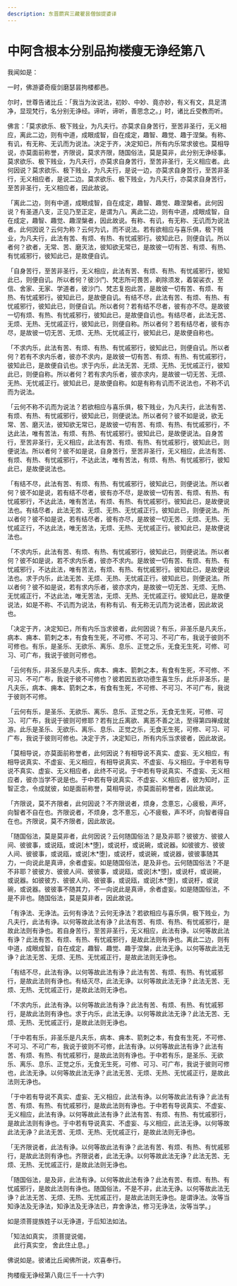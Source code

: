 ```yaml
---
description: 东晋罽宾三藏瞿昙僧伽提婆译
---
```


# 中阿含根本分别品拘楼瘦无诤经第八

我闻如是：

一时，佛游婆奇瘦剑磨瑟昙拘楼都邑。

尔时，世尊告诸比丘：「我当为汝说法，初妙、中妙、竟亦妙，有义有文，具足清净，显现梵行，名分别无诤经。谛听，谛听，善思念之。」时，诸比丘受教而听。

佛言：「莫求欲乐、极下贱业，为凡夫行。亦莫求自身苦行，至苦非圣行，无义相应，离此二边，则有中道，成眼成智，自在成定，趣智、趣觉、趣于涅槃。有称、有讥，有无称、无讥而为说法。决定于齐，决定知已，所有内乐常求彼也。莫相导说，亦莫面前称誉，齐限说，莫求齐限，随国俗法，莫是莫非，此分别无诤经事。莫求欲乐、极下贱业，为凡夫行，亦莫求自身苦行，至苦非圣行，无义相应者。此何因说？莫求欲乐、极下贱业，为凡夫行，是说一边，亦莫求自身苦行，至苦非圣行，无义相应者，是说二边。莫求欲乐、极下贱业，为凡夫行，亦莫求自身苦行，至苦非圣行，无义相应者，因此故说。

「离此二边，则有中道，成眼成智，自在成定，趣智、趣觉、趣涅槃者。此何因说？有圣道八支，正见乃至正定，是谓为八。离此二边，则有中道，成眼成智，自在成定，趣智、趣觉、趣涅槃者，因此故说。有称、有讥，有无称、无讥而为说法者。此何因说？云何为称？云何为讥，而不说法。若有欲相应与喜乐俱，极下贱业，为凡夫行，此法有苦、有烦、有热、有忧戚邪行。彼知此已，则便自讥。所以者何？欲者，无常、苦、磨灭法，彼知欲无常已，是故彼一切有苦、有烦、有热、有忧戚邪行，彼知此已，是故便自讥。

「自身苦行，至苦非圣行，无义相应，此法有苦、有烦、有热、有忧戚邪行，彼知此已，则便自讥。所以者何？彼沙门、梵志所可畏苦，剃除须发，着袈裟衣，至信、舍家、无家、学道者，彼沙门、梵志复抱此苦，是故彼一切有苦、有烦、有热、有忧戚邪行。彼知此已，是故便自讥。有结不尽，此法有苦、有烦、有热、有忧戚邪行，彼知此已，则便自讥。所以者何？若有结不尽者，彼有亦不尽。是故彼一切有烦、有热、有忧戚邪行，彼知此已，是故便自讥也。有结尽者，此法无苦、无烦、无热、无忧戚正行，彼知此已，则便自称。所以者何？若有结尽者，彼有亦尽，是故彼一切无苦、无烦、无热、无忧戚正行，彼知此已，是故便自称也。

「不求内乐，此法有苦、有烦、有热、有忧戚邪行，彼知此已，则便自讥。所以者何？若有不求内乐者，彼亦不求内，是故彼一切有苦、有烦、有热、有忧戚邪行，彼知此已，是故便自讥也。求于内乐，此法无苦、无烦、无热、无忧戚正行，彼知此已，则便自称。所以者何？若有求内乐者，彼亦求内，是故彼一切无苦、无烦、无热、无忧戚正行。彼知此已，是故便自称。如是有称有讥而不说法也，不称不讥而为说法。

「云何不称不讥而为说法？若欲相应与喜乐俱，极下贱业，为凡夫行，此法有苦、有烦、有热、有忧戚邪行，彼知此已，则便说法。所以者何？彼不如是说，欲无常、苦、磨灭法，彼知欲无常已，是故彼一切有苦、有烦、有热、有忧戚邪行，不达此法，唯有苦法，有烦、有热、有忧戚邪行。彼知此已，是故便说法。自身苦行，至苦非圣行，无义相应，此法有苦、有烦、有热、有忧戚邪行，彼知此已，则便说法。所以者何？彼不如是说，自身苦行，至苦非圣行，无义相应，此法有苦、有烦、有热、有忧戚邪行，不达此法，唯有苦法，有烦、有热、有忧戚邪行，彼知此已，是故便说法也。

「有结不尽，此法有苦、有烦、有热、有忧戚邪行，彼知此已，则便说法。所以者何？彼不如是说，若有结不尽者，彼有亦不尽，是故彼一切有苦、有烦、有热、有忧戚邪行，不达此法，唯有苦法，有烦、有热、有忧戚邪行。彼知此已，是故便说法也。有结尽者，此法无苦、无烦、无热、无忧戚正行。彼知此已，则便说法。所以者何？彼不如是说，若有结尽者，彼有亦尽，是故彼一切无苦、无烦、无热、无忧戚正行，不达此法，唯无苦法，无烦、无热、无忧戚正行。彼知此已，是故便说法也。

「不求内乐，此法有苦、有烦、有热、有忧戚邪行，彼知此已，则便说法。所以者何？彼不如是说，若不求内乐者，彼亦不求内。是故彼一切有苦、有烦、有热、有忧戚邪行，不达此法，唯有苦法，有烦、有热、有忧戚邪行。彼知此已，是故便说法也。求于内乐，此法无苦、无烦、无热、无忧戚正行。彼知此已，则便说法。所以者何？彼不如是说，若有求内乐者，彼亦求内，是故彼一切无苦、无烦、无热、无忧戚正行，不达此法，唯无苦法，无烦、无热、无忧戚正行。彼知此已，是故便说法，如是不称、不讥而为说法，有称有讥、有无称无讥而为说法者，因此故说也。

「决定于齐，决定知已，所有内乐当求彼者，此何因说？有乐，非圣乐是凡夫乐，病本、痈本、箭刺之本，有食有生死，不可修、不可习、不可广布，我说于彼则不可修也。有乐，是圣乐、无欲乐、离乐、息乐、正觉之乐，无食无生死，可修、可习、可广布，我说于彼则可修也。

「云何有乐，非圣乐是凡夫乐，病本、痈本、箭刺之本，有食有生死，不可修、不可习、不可广布，我说于彼不可修也？彼若因五欲功德生喜生乐，此乐非圣乐，是凡夫乐，病本、痈本、箭刺之本，有食有生死，不可修、不可习、不可广布，我说于彼则不可修。

「云何有乐，是圣乐、无欲乐、离乐、息乐、正觉之乐，无食无生死，可修、可习、可广布，我说于彼则可修耶？若有比丘离欲、离恶不善之法，至得第四禅成就游。此乐是圣乐、无欲乐、离乐、息乐、正觉之乐，无食无生死，可修、可习、可广布，我说于彼则可修也。决定于齐，决定知已，所有内乐当求彼者，因此故说。

「莫相导说，亦莫面前称誉者，此何因说？有相导说不真实、虚妄、无义相应，有相导说真实、不虚妄、无义相应，有相导说真实、不虚妄、与义相应。于中若有导说不真实、虚妄、无义相应者，此终不可说。于中若有导说真实、不虚妄、无义相应者，彼亦当学不说是也。于中若有导说真实、不虚妄、义相应者，彼为知时，正智正念，令成就彼，如是面前称誉，莫相导说，亦莫面前称誉者，因此故说。

「齐限说，莫不齐限者，此何因说？不齐限说者，烦身，念憙忘，心疲极，声坏，向智者不自在也。齐限说者，不烦身，念不憙忘，心不疲极，声不坏，向智者得自在也。齐限说，莫不齐限者，因此故说。

「随国俗法，莫是莫非者，此何因说？云何随国俗法？是及非耶？彼彼方、彼彼人间、彼彼事，或说瓯，或说\[木\*堕]，或说杅，或说碗，或说器。如彼彼方、彼彼人间、彼彼事，或说瓯，或说\[木\*堕]，或说杅，或说碗，或说器，彼彼事随其力，一向说此是真谛，余者虚妄。如是随国俗法，是及非也。云何随国俗法？不是不非耶？彼彼方、彼彼人间、彼彼事，或说瓯，或说\[木\*堕]，或说杅，或说碗，或说器。如彼彼方、彼彼人间、彼彼事，或说瓯，或说\[木\*堕]，或说杅，或说碗，或说器。彼彼事不随其力，不一向说此是真谛，余者虚妄。如是随国俗法，不是不非也。随国俗法，莫是莫非者，因此故说。

「有诤法、无诤法。云何有诤法？云何无诤法？若欲相应与喜乐俱，极下贱业，为凡夫行，此法有诤。以何等故此法有诤？此法有苦、有烦、有热、有忧戚邪行，是故此法则有诤也。若自身苦行，至苦非圣行，无义相应，此法有诤。以何等故此法有诤？此法有苦、有烦、有热、有忧戚邪行，是故此法则有诤也。离此二边，则有中道，成眼成智，自在成定，趣智、趣觉、趣于涅槃，此法无诤。以何等故此法无诤？此法无苦、无烦、无热、无忧戚正行，是故此法则无诤也。

「有结不尽，此法有诤。以何等故此法有诤？此法有苦、有烦、有热、有忧戚邪行，是故此法则有诤也。有结灭尽，此法无诤。以何等故此法无诤？此法无苦、无烦、无热、无忧戚正行，是故此法则无诤也。

「不求内乐，此法有诤。以何等故此法有诤？此法有苦、有烦、有热、有忧戚邪行，是故此法则有诤也。求于内乐，此法无诤。以何等故此法无诤？此法无苦、无烦、无热、无忧戚正行，是故此法则无诤也。

「于中若有乐，非圣乐是凡夫乐，病本、痈本、箭刺之本，有食有生死，不可修、不可习、不可广布，我说于彼则不可修，此法有诤。以何等故此法有诤？此法有苦、有烦、有热、有忧戚邪行，是故此法则有诤也。于中若有乐，是圣乐、无欲乐、离乐、息乐、正觉之乐，无食无生死，可修、可习、可广布，我说于彼则可修也，此法无诤。以何等故此法无诤？此法无苦、无烦、无热、无忧戚正行，是故此法则无诤也。

「于中若有导说不真实、虚妄、无义相应，此法有诤。以何等故此法有诤？此法有苦、有烦、有热、有忧戚邪行，是故此法则有诤也。于中若有导说真实、不虚妄、无义相应，此法有诤。以何等故此法有诤？此法有苦、有烦、有热、有忧戚邪行，是故此法则有诤也。于中若有导说真实、不虚妄、与义相应，此法无诤。以何等故此法无诤？此法无苦、无烦、无热、无忧戚正行，是故此法则无诤也。

「无齐限说者，此法有诤。以何等故此法有诤？此法有苦、有烦、有热、有忧戚邪行，是故此法则有诤也。齐限说者，此法无诤。以何等故此法无诤？此法无苦、无烦、无热、无忧戚正行，是故此法则无诤也。

「随国俗法，是及非，此法有诤。以何等故此法有诤？此法有苦、有烦、有热、有忧戚邪行，是故此法则有诤也。随国俗法，不是不非，此法无诤。以何等故此法无诤？此法无苦、无烦、无热、无忧戚正行，是故此法则无诤也。是谓诤法。汝等当知诤法及无诤法，知诤法及无诤法已，弃舍诤法，修习无诤法，汝等当学。」

如是须菩提族姓子以无诤道，于后知法如法。

「知法如真实， 须菩提说偈，\
　此行真实空， 舍此住止息。」

佛说如是。彼诸比丘闻佛所说，欢喜奉行。

拘楼瘦无诤经第八竟(三千一十六字)
